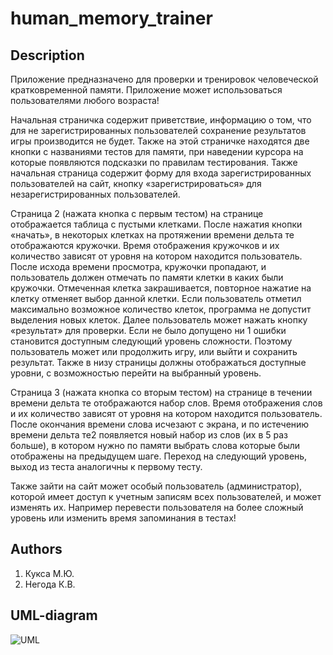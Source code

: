 ﻿human_memory_trainer
====================
## Description ##
Приложение предназначено для проверки и тренировок человеческой кратковременной памяти.
Приложение может использоваться пользователями любого возраста!

Начальная страничка содержит приветствие, информацию о том, что для не зарегистрированных 
пользователей сохранение результатов игры производится не будет. Также на этой страничке 
находятся две кнопки с названиями тестов для памяти, при наведении курсора на которые 
появляются подсказки по правилам тестирования. Также начальная страница содержит форму 
для входа зарегистрированных пользователей на сайт, кнопку «зарегистрироваться» для 
незарегистрированных пользователей. 

Страница 2 (нажата кнопка с первым тестом) на странице отображается таблица с пустыми 
клетками. После нажатия кнопки «начать», в некоторых клетках на протяжении времени дельта 
те отображаются кружочки. Время отображения кружочков и их количество зависят от уровня на 
котором находится пользователь. После исхода времени просмотра, кружочки пропадают, и пользователь
должен отмечать по памяти клетки в каких были кружочки. Отмеченная клетка закрашивается, 
повторное нажатие на клетку отменяет выбор данной клетки. Если пользователь отметил 
максимально возможное количество клеток, программа не допустит выделения новых 
клеток. Далее пользователь может нажать кнопку «результат» для проверки. Если не было 
допущено ни 1 ошибки становится доступным следующий уровень сложности. Поэтому пользователь
может или продолжить игру, или выйти и сохранить результат. Также в низу страницы должны 
отображаться доступные уровни, с возможностью перейти на выбранный уровень. 
	
Страница 3 (нажата кнопка со вторым тестом) на странице в течении времени дельта те 
отображаются набор слов. Время отображения слов и их количество зависят от уровня на 
котором находится пользователь. После окончания времени слова исчезают с экрана, и по 
истечению времени дельта те2 появляется новый набор из слов (их в 5 раз больше), в 
котором нужно по памяти выбрать слова которые были отображены на предыдущем шаге. 
Переход на следующий уровень, выход из теста аналогичны к первому тесту.
	
Также зайти на сайт может особый пользователь (администратор), которой имеет доступ к 
учетным записям всех пользователей, и может изменять их. Например перевести пользователя 
на более сложный уровень или изменить время запоминания в тестах!


## Authors ##
1. Кукса М.Ю.
2. Негода К.В.


## UML-diagram ##
![UML](http://ipic.su/img/img7/fs/diag.1398602407.png)